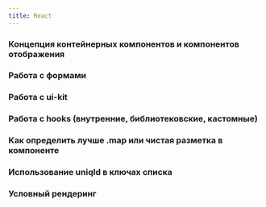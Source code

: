 ```yaml
---
title: React
---
```


### Концепция контейнерных компонентов и компонентов отображения
### Работа с формами
### Работа с ui-kit
### Работа с hooks (внутренние, библиотековские, кастомные)
### Как определить лучше .map или чистая разметка в компоненте
### Использование uniqId в ключах списка
### Условный рендеринг
